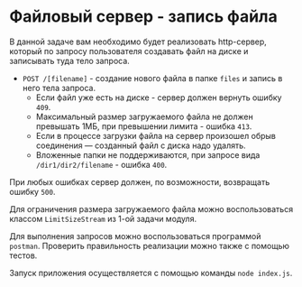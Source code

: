 # Файловый сервер - запись файла

В данной задаче вам необходимо будет реализовать http-сервер, который по запросу пользователя 
создавать файл на диске и записывать туда тело запроса.

- `POST /[filename]` - создание нового файла в папке `files` и запись в него тела запроса.
    - Если файл уже есть на диске - сервер должен вернуть ошибку `409`.
    - Максимальный размер загружаемого файла не должен превышать 1МБ, при превышении лимита - ошибка
    `413`.
    - Если в процессе загрузки файла на сервер произошел обрыв соединения — созданный файл с диска 
    надо удалять.
    - Вложенные папки не поддерживаются, при запросе вида `/dir1/dir2/filename` - ошибка `400`.
    
При любых ошибках сервер должен, по возможности, возвращать ошибку `500`.

Для ограничения размера загружаемого файла можно воспользоваться классом `LimitSizeStream` из 1-ой задачи 
модуля.

Для выполнения запросов можно воспользоваться программой `postman`. Проверить правильность 
реализации можно также с помощью тестов.

Запуск приложения осуществляется с помощью команды `node index.js`.
